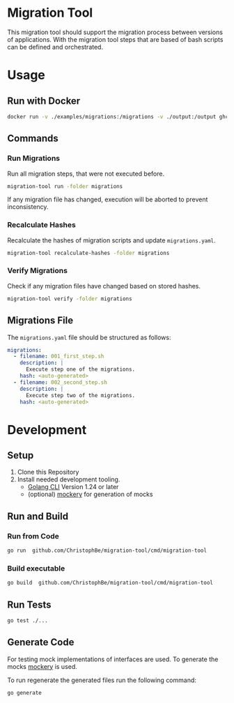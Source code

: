 # Migration Tool

This migration tool should support the migration process between versions of applications.
With the migration tool steps that are based of bash scripts can be defined and orchestrated. 

# Usage

## Run with Docker
```bash
docker run -v ./examples/migrations:/migrations -v ./output:/output ghcr.io/christophbe/migration-tool:latest -execution-filename ./output/execution-log.yaml run
```


## Commands
### Run Migrations
Run all migration steps, that were not executed before.
```bash
migration-tool run -folder migrations
```

If any migration file has changed, execution will be aborted to prevent inconsistency.

### Recalculate Hashes
Recalculate the hashes of migration scripts and update `migrations.yaml`.
```bash
migration-tool recalculate-hashes -folder migrations
```

### Verify Migrations
Check if any migration files have changed based on stored hashes.
```bash
migration-tool verify -folder migrations
```

## Migrations File

The `migrations.yaml` file should be structured as follows:
```yaml
migrations:
  - filename: 001_first_step.sh
    description: |
      Execute step one of the migrations.
    hash: <auto-generated>
  - filename: 002_second_step.sh
    description: |
      Execute step two of the migrations.
    hash: <auto-generated>
```

# Development

## Setup
1. Clone this Repository
2. Install needed development tooling.
   - [Golang CLI](https://go.dev/dl) Version 1.24 or later
   - (optional) [mockery](https://vektra.github.io/mockery/latest/installation/) for generation of mocks

## Run and Build 
### Run from Code 
```bash
go run  github.com/ChristophBe/migration-tool/cmd/migration-tool
```

### Build executable
```bash
go build  github.com/ChristophBe/migration-tool/cmd/migration-tool
```

## Run Tests
```bash
go test ./...
```

## Generate Code
For testing mock implementations of interfaces are used. To generate the mocks [mockery](https://vektra.github.io/mockery/latest/) is used.

To run regenerate the generated files run the following command:
```bash
go generate
```